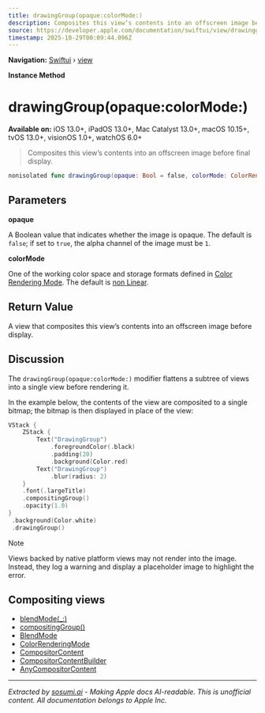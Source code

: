 ```yaml
---
title: drawingGroup(opaque:colorMode:)
description: Composites this view’s contents into an offscreen image before final display.
source: https://developer.apple.com/documentation/swiftui/view/drawinggroup(opaque:colormode:)
timestamp: 2025-10-29T00:09:44.096Z
---
```


**Navigation:** [Swiftui](/documentation/swiftui) › [view](/documentation/swiftui/view)

**Instance Method**

# drawingGroup(opaque:colorMode:)

**Available on:** iOS 13.0+, iPadOS 13.0+, Mac Catalyst 13.0+, macOS 10.15+, tvOS 13.0+, visionOS 1.0+, watchOS 6.0+

> Composites this view’s contents into an offscreen image before final display.

```swift
nonisolated func drawingGroup(opaque: Bool = false, colorMode: ColorRenderingMode = .nonLinear) -> some View
```

## Parameters

**opaque**

A Boolean value that indicates whether the image is opaque. The default is `false`; if set to `true`, the alpha channel of the image must be `1`.



**colorMode**

One of the working color space and storage formats defined in [Color Rendering Mode](/documentation/swiftui/colorrenderingmode). The default is [non Linear](/documentation/swiftui/colorrenderingmode/nonlinear).



## Return Value

A view that composites this view’s contents into an offscreen image before display.

## Discussion

The `drawingGroup(opaque:colorMode:)` modifier flattens a subtree of views into a single view before rendering it.

In the example below, the contents of the view are composited to a single bitmap; the bitmap is then displayed in place of the view:

```swift
VStack {
    ZStack {
        Text("DrawingGroup")
            .foregroundColor(.black)
            .padding(20)
            .background(Color.red)
        Text("DrawingGroup")
            .blur(radius: 2)
    }
    .font(.largeTitle)
    .compositingGroup()
    .opacity(1.0)
}
 .background(Color.white)
 .drawingGroup()
```

> [!NOTE]
> Views backed by native platform views may not render into the image. Instead, they log a warning and display a placeholder image to highlight the error.



## Compositing views

- [blendMode(_:)](/documentation/swiftui/view/blendmode(_:))
- [compositingGroup()](/documentation/swiftui/view/compositinggroup())
- [BlendMode](/documentation/swiftui/blendmode)
- [ColorRenderingMode](/documentation/swiftui/colorrenderingmode)
- [CompositorContent](/documentation/swiftui/compositorcontent)
- [CompositorContentBuilder](/documentation/swiftui/compositorcontentbuilder)
- [AnyCompositorContent](/documentation/swiftui/anycompositorcontent)

---

*Extracted by [sosumi.ai](https://sosumi.ai) - Making Apple docs AI-readable.*
*This is unofficial content. All documentation belongs to Apple Inc.*
